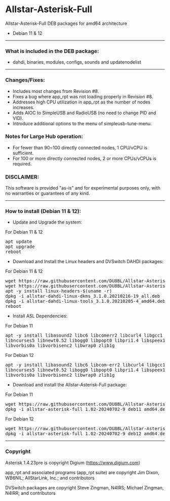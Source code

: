# Allstar-Asterisk-Full
Allstar-Asterisk-Full DEB packages for amd64 architecture
* Debian 11 & 12

-----------------------------------------------------------

### What is included in the DEB package:

* dahdi, binaries, modules, configs, sounds and updatenodelist

-----------------------------------------------------------

### Changes/Fixes:

* Includes most changes from Revision #8.
* Fixes a bug where app_rpt was not loading properly in Revision #8.
* Addresses high CPU utilization in app_rpt as the number of nodes increases.
* Adds AIOC to SimpleUSB and RadioUSB (no need to change PID and VID).
* Introduce additional options to the menu of simpleusb-tune-menu.

### Notes for Large Hub operation:

* For fewer than 90~100 directly connected nodes, 1 CPU/vCPU is sufficient.
* For 100 or more directly connected nodes, 2 or more CPUs/vCPUs is required.

### DISCLAIMER:
This software is provided "as-is" and for experimental purposes only, with no warranties or guarantees of any kind.

-----------------------------------------------------------

### How to install (Debian 11 & 12):

* Update and Upgrade the system:

For Debian 11 & 12
<pre>
apt update
apt upgrade
reboot
</pre>

* Download and Install the Linux headers and DVSwitch DAHDI packages:

For Debian 11 & 12
<pre>
wget https://raw.githubusercontent.com/DU8BL/Allstar-Asterisk-Full/main/allstar-dahdi-linux-dkms_3.1.0.20210216-19_all.deb
wget https://raw.githubusercontent.com/DU8BL/Allstar-Asterisk-Full/main/allstar-dahdi-linux-tools_3.1.0.20210205-4_amd64.deb
apt -y install linux-headers-$(uname -r)
dpkg -i allstar-dahdi-linux-dkms_3.1.0.20210216-19_all.deb
dpkg -i allstar-dahdi-linux-tools_3.1.0.20210205-4_amd64.deb
reboot
</pre>

* Install ASL Dependencies:

For Debian 11
<pre>
apt -y install libasound2 libc6 libcomerr2 libcurl4 libgcc1 libgsm1 libidn11 libiksemel3 \
libncurses5 libnewt0.52 libogg0 libpopt0 libpri1.4 libspeex1 libstdc++6 libusb-0.1-4 \
libvorbis0a libvorbisenc2 libwrap0 zlib1g
</pre>

For Debian 12
<pre>
apt -y install libasound2 libc6 libcom-err2 libcurl4 libgcc1 libgsm1 libidn11 libiksemel3 \
libncurses5 libnewt0.52 libogg0 libpopt0 libpri1.4 libspeex1 libstdc++6 libusb-0.1-4 \
libvorbis0a libvorbisenc2 libwrap0 zlib1g
</pre>

* Download and install the Allstar-Asterisk-Full package:

For Debian 11
<pre>
wget https://raw.githubusercontent.com/DU8BL/Allstar-Asterisk-Full/main/allstar-asterisk-full_1.02-20240702-9_deb11_amd64.deb
dpkg -i allstar-asterisk-full_1.02-20240702-9_deb11_amd64.deb
</pre>

For Debian 12
<pre>
wget https://raw.githubusercontent.com/DU8BL/Allstar-Asterisk-Full/main/allstar-asterisk-full_1.02-20240702-9_deb12_amd64.deb
dpkg -i allstar-asterisk-full_1.02-20240702-9_deb12_amd64.deb
</pre>

-----------------------------------------------------------

### Copyright

Asterisk 1.4.23pre is copyright Digium (https://www.digium.com)

app_rpt and associated programs (app_rpt suite) are copyright Jim Dixon, WB6NIL; AllStarLink, Inc.; and contributors

DVSwitch packages are copyright Steve Zingman, N4IRS; Michael Zingman, N4IRR; and contributors
